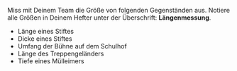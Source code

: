 Miss mit Deinem Team die Größe von folgenden Gegenständen aus. Notiere alle Größen in Deinem Hefter unter der Überschrift: **Längenmessung**.

- Länge eines Stiftes
- Dicke eines Stiftes
- Umfang der Bühne auf dem Schulhof
- Länge des Treppengeländers
- Tiefe eines Mülleimers


